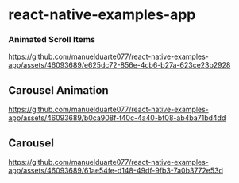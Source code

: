 # react-native-examples-app

### Animated Scroll Items
https://github.com/manuelduarte077/react-native-examples-app/assets/46093689/e625dc72-856e-4cb6-b27a-623ce23b2928

## Carousel Animation
https://github.com/manuelduarte077/react-native-examples-app/assets/46093689/b0ca908f-f40c-4a40-bf08-ab4ba71bd4dd

## Carousel 
https://github.com/manuelduarte077/react-native-examples-app/assets/46093689/61ae54fe-d148-49df-9fb3-7a0b3772e53d

